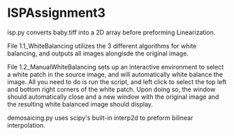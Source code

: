 # ISPAssignment3

isp.py converts baby.tiff into a 2D array before preforming Linearization.

File 1.1_WhiteBalancing utilizes the 3 different algorithms for white balancing, and outputs all images alongisde the original image.

File 1.2_ManualWhiteBalancing sets up an interactive environment to select a white patch in the source image, and will automatically white balance the image. All you need to do is run the script, and left click to select the top left and bottom right corners of the white patch. Upon doing so, the window should automatically close and a new window with the original image and the resulting white balanced image should display.

demosaicing.py uses scipy's built-in interp2d to preform bilinear interpolation. 
